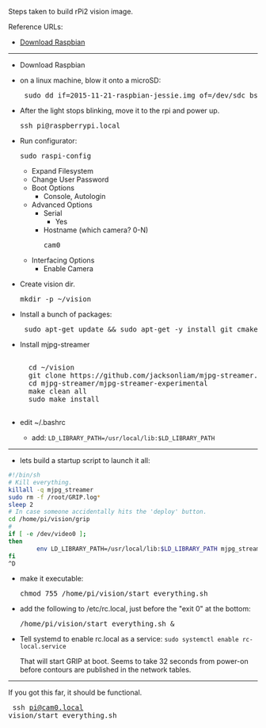 Steps taken to build rPi2 vision image.

Reference URLs:

* [Download Raspbian](https://downloads.raspberrypi.org/raspbian_latest)

***

* Download Raspbian
* on a linux machine, blow it onto a microSD:
    <pre> sudo dd if=2015-11-21-raspbian-jessie.img of=/dev/sdc bs=1M </pre>
* After the light stops blinking, move it to the rpi and power up.
    <pre>ssh pi@raspberrypi.local</pre>

* Run configurator:
    <pre>sudo raspi-config </pre>

    * Expand Filesystem
    * Change User Password
    * Boot Options
        * Console, Autologin
    * Advanced Options
        * Serial
            * Yes
        * Hostname  (which camera? 0-N)
            <pre>cam0</pre>
    * Interfacing Options
        * Enable Camera

* Create vision dir.
    <pre>mkdir -p ~/vision</pre>

* Install a bunch of packages:
    <pre> sudo apt-get update && sudo apt-get -y install git cmake libjpeg8-dev</pre>

* Install mjpg-streamer
    <pre> 
    cd ~/vision
    git clone https://github.com/jacksonliam/mjpg-streamer.git
    cd mjpg-streamer/mjpg-streamer-experimental
    make clean all
    sudo make install
    </pre>

* edit ~/.bashrc
    * add:
        ```LD_LIBRARY_PATH=/usr/local/lib:$LD_LIBRARY_PATH```

***

* lets build a startup script to launch it all:
````bash
#!/bin/sh
# Kill everything.
killall -q mjpg_streamer
sudo rm -f /root/GRIP.log*
sleep 2
# In case someone accidentally hits the 'deploy' button.
cd /home/pi/vision/grip
#
if [ -e /dev/video0 ];
then
        env LD_LIBRARY_PATH=/usr/local/lib:$LD_LIBRARY_PATH mjpg_streamer -o "output_http.so -w /usr/local/www -p 1180" -i "input_uvc.so -f 15 -r 320x200 -y -n" &
fi
^D
````
* make it executable:
    <pre>chmod 755 /home/pi/vision/start_everything.sh</pre>

* add the following to /etc/rc.local, just before the "exit 0" at the bottom:
    <pre>/home/pi/vision/start_everything.sh &</pre>

* Tell systemd to enable rc.local as a service:
	```sudo systemctl enable rc-local.service```
	
  That will start GRIP at boot.  Seems to take 32 seconds from power-on before contours are published in the network tables.

***

If you got this far, it should be functional.   <pre> ssh pi@cam0.local vision/start_everything.sh</pre>


